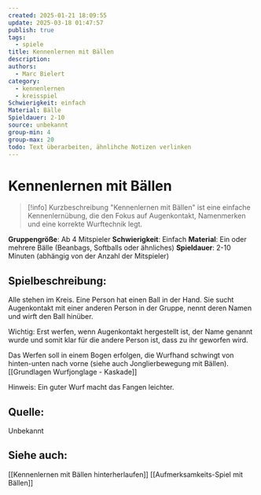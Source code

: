 ```yaml
---
created: 2025-01-21 18:09:55
update: 2025-03-18 01:47:57
publish: true
tags:
  - spiele
title: Kennenlernen mit Bällen
description: 
authors:
  - Marc Bielert
category:
  - kennenlernen
  - kreisspiel
Schwierigkeit: einfach
Material: Bälle
Spieldauer: 2-10
source: unbekannt
group-min: 4
group-max: 20
todo: Text überarbeiten, ähnlihche Notizen verlinken
---
```


# Kennenlernen mit Bällen

> [!info] Kurzbeschreibung
> "Kennenlernen mit Bällen" ist eine einfache Kennenlernübung, die den Fokus auf Augenkontakt, Namenmerken und eine korrekte Wurftechnik legt.

**Gruppengröße**: Ab 4 Mitspieler
**Schwierigkeit**: Einfach
**Material**: Ein oder mehrere Bälle (Beanbags, Softballs oder ähnliches)
**Spieldauer**: 2-10 Minuten (abhängig von der Anzahl der Mitspieler)

## **Spielbeschreibung**:
Alle stehen im Kreis.
Eine Person hat einen Ball in der Hand. Sie sucht Augenkontakt mit einer anderen Person in der Gruppe, nennt deren Namen und wirft den Ball hinüber.

Wichtig: Erst werfen, wenn Augenkontakt hergestellt ist, der Name genannt wurde und somit klar für die andere Person ist, dass zu ihr geworfen wird.

Das Werfen soll in einem Bogen erfolgen, die Wurfhand schwingt von hinten-unten nach vorne (siehe auch Jonglierbewegung mit Bällen).
[[Grundlagen Wurfjonglage - Kaskade]]

Hinweis: Ein guter Wurf macht das Fangen leichter.

## **Quelle**: 
Unbekannt

## **Siehe auch:**

[[Kennenlernen mit Bällen hinterherlaufen]]
[[Aufmerksamkeits-Spiel mit Bällen]]
